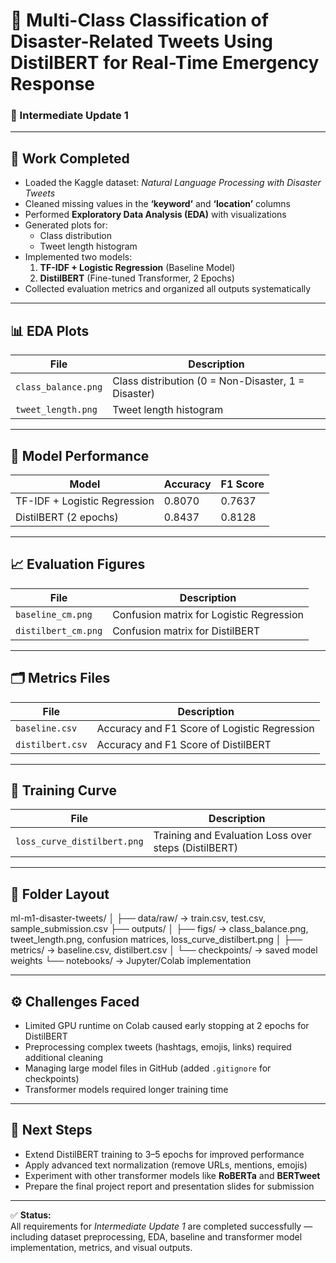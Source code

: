 # 🧠 Multi-Class Classification of Disaster-Related Tweets Using DistilBERT for Real-Time Emergency Response  

### 📅 Intermediate Update 1  

---

## 🧩 Work Completed  
- Loaded the Kaggle dataset: *Natural Language Processing with Disaster Tweets*  
- Cleaned missing values in the **‘keyword’** and **‘location’** columns  
- Performed **Exploratory Data Analysis (EDA)** with visualizations  
- Generated plots for:
  - Class distribution  
  - Tweet length histogram  
- Implemented two models:
  1. **TF-IDF + Logistic Regression** (Baseline Model)  
  2. **DistilBERT** (Fine-tuned Transformer, 2 Epochs)  
- Collected evaluation metrics and organized all outputs systematically  

---

## 📊 EDA Plots  
| File | Description |
|------|--------------|
| `class_balance.png` | Class distribution (0 = Non-Disaster, 1 = Disaster) |
| `tweet_length.png` | Tweet length histogram |

---

## 🤖 Model Performance  
| Model | Accuracy | F1 Score |
|--------|-----------|----------|
| TF-IDF + Logistic Regression | 0.8070 | 0.7637 |
| DistilBERT (2 epochs) | 0.8437 | 0.8128 |

---

## 📈 Evaluation Figures  
| File | Description |
|------|--------------|
| `baseline_cm.png` | Confusion matrix for Logistic Regression |
| `distilbert_cm.png` | Confusion matrix for DistilBERT |

---

## 🗂️ Metrics Files  
| File | Description |
|------|--------------|
| `baseline.csv` | Accuracy and F1 Score of Logistic Regression |
| `distilbert.csv` | Accuracy and F1 Score of DistilBERT |

---

## 🧮 Training Curve  
| File | Description |
|------|--------------|
| `loss_curve_distilbert.png` | Training and Evaluation Loss over steps (DistilBERT) |

---

## 📁 Folder Layout  
ml-m1-disaster-tweets/
│
├── data/raw/ → train.csv, test.csv, sample_submission.csv
├── outputs/
│ ├── figs/ → class_balance.png, tweet_length.png, confusion matrices, loss_curve_distilbert.png
│ ├── metrics/ → baseline.csv, distilbert.csv
│ └── checkpoints/ → saved model weights
└── notebooks/ → Jupyter/Colab implementation



---

## ⚙️ Challenges Faced  
- Limited GPU runtime on Colab caused early stopping at 2 epochs for DistilBERT  
- Preprocessing complex tweets (hashtags, emojis, links) required additional cleaning  
- Managing large model files in GitHub (added `.gitignore` for checkpoints)  
- Transformer models required longer training time  

---

## 🚀 Next Steps  
- Extend DistilBERT training to 3–5 epochs for improved performance  
- Apply advanced text normalization (remove URLs, mentions, emojis)  
- Experiment with other transformer models like **RoBERTa** and **BERTweet**  
- Prepare the final project report and presentation slides for submission  

---

✅ **Status:**  
All requirements for *Intermediate Update 1* are completed successfully — including dataset preprocessing, EDA, baseline and transformer model implementation, metrics, and visual outputs.
